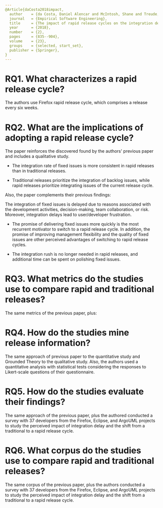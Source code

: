 ```yaml
---
@Article{daCosta2018impact,
  author    = {da Costa, Daniel Alencar and McIntosh, Shane and Treude, Christoph and Kulesza, Uir{\'a} and Hassan, Ahmed E},
  journal   = {Empirical Software Engineering},
  title     = {The impact of rapid release cycles on the integration delay of fixed issues},
  year      = {2018},
  number    = {2},
  pages     = {835--904},
  volume    = {23},
  groups    = {selected, start_set},
  publisher = {Springer},
}
---
```


# RQ1. What characterizes a rapid release cycle?

The authors use Firefox rapid release cycle, which comprises a release every six weeks.

# RQ2. What are the implications of adopting a rapid release cycle?

The paper reinforces the discovered found by the authors' previous paper and includes a qualitative study.

  - The integration rate of fixed issues is more consistent in rapid releases than in traditional releases.

  - Traditional releases prioritize the integration of backlog issues, while rapid releases prioritize integrating issues of the current release cycle.

Also, the paper complements their previous findings:

  The integration of fixed issues is delayed due to reasons associated with the development activities, decision-making, team collaboration, or risk. Moreover, integration delays lead to user/developer frustration.

  - The promise of delivering fixed issues more quickly is the most recurrent motivator to switch to a rapid release cycle. In addition, the promise of improving management flexibility and the quality of fixed issues are other perceived advantages of switching to rapid release cycles.

  - The integration rush is no longer needed in rapid releases, and additional time can be spent on polishing fixed issues.

# RQ3. What metrics do the studies use to compare rapid and traditional releases?

The same metrics of the previous paper, plus:

# RQ4. How do the studies mine release information?

The same approach of previous paper to the quantitative study and Grounded
Theory to the qualitative study. Also, the authors used a quantitative analysis with statistical tests considering the responses to Likert-scale questions of their questionnaire.

# RQ5. How do the studies evaluate their findings?

The same approach of the previous paper, plus the authored conducted a survey with 37 developers from the Firefox, Eclipse, and ArgoUML projects to study the perceived impact of integration delay and the shift from a traditional to a rapid release cycle.

# RQ6. What corpus do the studies use to compare rapid and traditional releases?

The same corpus of the previous paper, plus the authors conducted a survey with 37 developers from the Firefox, Eclipse, and ArgoUML projects to study the perceived impact of integration delay and the shift from a traditional to a rapid release cycle.
